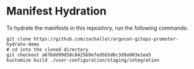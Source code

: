 # Manifest Hydration

To hydrate the manifests in this repository, run the following commands:

```shell
git clone https://github.com/zachaller/argocon-gitops-promoter-hydrate-demo
# cd into the cloned directory
git checkout a67bdd99d58c8425b9e7ed5b5d6c3d9a903e1ea5
kustomize build ./user-configuration/staging/integration
```
